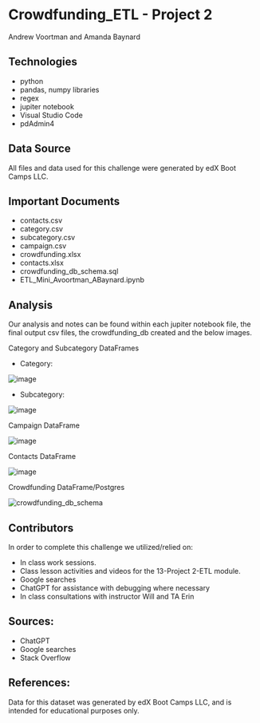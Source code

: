 # Crowdfunding_ETL - Project 2
Andrew Voortman and Amanda Baynard

## Technologies  
* python
* pandas, numpy libraries
* regex
* jupiter notebook
* Visual Studio Code
* pdAdmin4

## Data Source  
All files and data used for this challenge were generated by edX Boot Camps LLC.

## Important Documents
* contacts.csv
* category.csv
* subcategory.csv
* campaign.csv
* crowdfunding.xlsx
* contacts.xlsx
* crowdfunding_db_schema.sql
* ETL_Mini_Avoortman_ABaynard.ipynb

## Analysis
Our analysis and notes can be found within each jupiter notebook file, the final output csv files, the crowdfunding_db created and the below images.

Category and Subcategory DataFrames
* Category:

![image](https://github.com/andrew-voortman/Crowdfunding_ETL/assets/143106240/a89102cc-e955-4548-8e79-f07fae3f7761)

* Subcategory:

![image](https://github.com/andrew-voortman/Crowdfunding_ETL/assets/143106240/b3e08109-9e2c-4b96-8427-90f634d3639e)

Campaign DataFrame

![image](https://github.com/andrew-voortman/Crowdfunding_ETL/assets/143106240/fc7e8222-14d4-4cc1-88cd-329971ee41d2)

Contacts DataFrame

![image](https://github.com/andrew-voortman/Crowdfunding_ETL/assets/143106240/77ff5bc8-2dd1-4209-8a24-9dc01e342683)

Crowdfunding DataFrame/Postgres

![crowdfunding_db_schema](https://github.com/andrew-voortman/Crowdfunding_ETL/assets/143106240/5c9d198c-992f-4377-b557-7d4469d3a6a3)

## Contributors
In order to complete this challenge we utilized/relied on:
* In class work sessions.
* Class lesson activities and videos for the 13-Project 2-ETL module.
* Google searches 
* ChatGPT for assistance with debugging where necessary
* In class consultations with instructor Will and TA Erin

## Sources: 
- ChatGPT
- Google searches
- Stack Overflow

## References:
Data for this dataset was generated by edX Boot Camps LLC, and is intended for educational purposes only.
